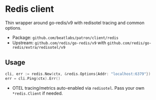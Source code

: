# Redis client

Thin wrapper around go-redis/v9 with redisotel tracing and common options.

- Package: `github.com/beatlabs/patron/client/redis`
- Upstream: `github.com/redis/go-redis/v9` with `github.com/redis/go-redis/extra/redisotel/v9`

## Usage

```go
cli, err := redis.New(ctx, &redis.Options{Addr: "localhost:6379"})
err = cli.Ping(ctx).Err()
```

- OTEL tracing/metrics auto-enabled via `redisotel`. Pass your own `*redis.Client` if needed.
